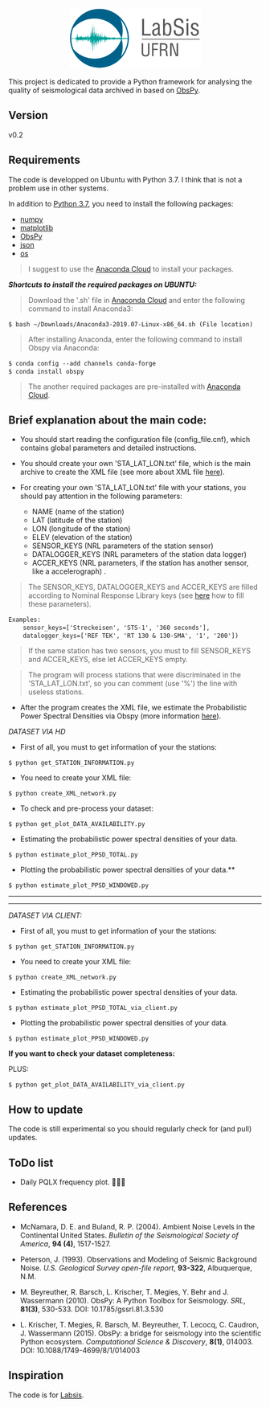 <p align="center">
  <img src="labsis_logo.png">
</p>

This project is dedicated to provide a Python framework for analysing the quality of
seismological data archived in  based on [ObsPy](https://github.com/obspy/obspy/wiki).

Version
---------
v0.2

Requirements
------------
The code is developped on Ubuntu with Python 3.7. I think that is not a problem use in other systems.

In addition to [Python 3.7](https://docs.python.org/3/), you need
to install the following packages: 

- [numpy](http://www.numpy.org/)
- [matplotlib](http://matplotlib.org/)
- [ObsPy](https://github.com/obspy/obspy/wiki)
- [json](https://docs.python.org/3/library/json.html)
- [os](https://docs.python.org/3/library/os.html)

> I suggest to use the [Anaconda Cloud](https://anaconda.org/) to install your packages.


***Shortcuts to install the required packages on UBUNTU:***

> Download the '.sh' file in [Anaconda Cloud](https://anaconda.org/) and enter the following command to install Anaconda3:

```shell
$ bash ~/Downloads/Anaconda3-2019.07-Linux-x86_64.sh (File location)
```

> After installing Anaconda, enter the following command to install Obspy via Anaconda:

```shell
$ conda config --add channels conda-forge
$ conda install obspy
```

> The another required packages are pre-installed with [Anaconda Cloud](https://anaconda.org/).


Brief explanation about the main code:
---------------------------------------

- You should start reading the configuration file (config_file.cnf), which contains global parameters and detailed instructions.

- You should create your own 'STA_LAT_LON.txt' file, which is the main archive to create the XML file (see more about XML file [here](https://docs.obspy.org/tutorial/code_snippets/stationxml_file_from_scratch.html)).

- For creating your own 'STA_LAT_LON.txt' file with your stations, you should pay attention in the following parameters:

	- NAME (name of the station)
	- LAT (latitude of the station)
	- LON (longitude of the station)
	- ELEV (elevation of the station)
	- SENSOR_KEYS (NRL parameters of the station sensor)
	- DATALOGGER_KEYS (NRL parameters of the station data logger)
	- ACCER_KEYS (NRL parameters, if the station has another sensor, like a accelerograph) .

> The SENSOR_KEYS, DATALOGGER_KEYS and ACCER_KEYS are filled according to Nominal Response Library keys (see [here](http://docs.obspy.org/packages/obspy.clients.nrl.html) how to fill these parameters). 

```
Examples:
	sensor_keys=['Streckeisen', 'STS-1', '360 seconds'],
    datalogger_keys=['REF TEK', 'RT 130 & 130-SMA', '1', '200'])
```
> If the same station has two sensors, you must to fill SENSOR_KEYS and ACCER_KEYS, else let ACCER_KEYS empty.

> The program will process stations that were discriminated in the 'STA_LAT_LON.txt', so you can comment (use '%') the line with useless stations.

- After the program creates the XML file, we estimate the Probabilistic Power Spectral Densities via Obspy (more information [here](https://docs.obspy.org/tutorial/code_snippets/probabilistic_power_spectral_density.html)).  

*DATASET VIA HD*

- First of all, you must to get information of your the stations:

```shell
$ python get_STATION_INFORMATION.py
```

- You need to create your XML file:

```shell
$ python create_XML_network.py
```

- To check and pre-process your dataset:

```shell
$ python get_plot_DATA_AVAILABILITY.py
```

- Estimating the probabilistic power spectral densities of your data.

```shell
$ python estimate_plot_PPSD_TOTAL.py
```

- Plotting the probabilistic power spectral densities of your data.**

```shell
$ python estimate_plot_PPSD_WINDOWED.py
```

---------------------------------------
---------------------------------------

*DATASET VIA CLIENT:*

- First of all, you must to get information of your the stations:

```shell
$ python get_STATION_INFORMATION.py
```

- You need to create your XML file:

```shell
$ python create_XML_network.py
```

- Estimating the probabilistic power spectral densities of your data.

```shell
$ python estimate_plot_PPSD_TOTAL_via_client.py
```

- Plotting the probabilistic power spectral densities of your data.

```shell
$ python estimate_plot_PPSD_WINDOWED.py
```

**If you want to check your dataset completeness:**

PLUS: 

```shell
$ python get_plot_DATA_AVAILABILITY_via_client.py
```

How to update
-------------
The code is still experimental so you should regularly check for (and pull) updates.

ToDo list
-------------
- Daily PQLX frequency plot. 🔨🔨🔨

References
----------

- McNamara, D. E. and Buland, R. P. (2004).
Ambient Noise Levels in the Continental United States.
*Bulletin of the Seismological Society of America*, **94 (4)**, 1517-1527.

- Peterson, J. (1993).
Observations and Modeling of Seismic Background Noise.
*U.S. Geological Survey open-file report*, **93-322**, Albuquerque, N.M.


- M. Beyreuther, R. Barsch, L. Krischer, T. Megies, Y. Behr and J. Wassermann (2010).
ObsPy: A Python Toolbox for Seismology.
*SRL*, **81(3)**, 530-533. DOI: 10.1785/gssrl.81.3.530


- L. Krischer, T. Megies, R. Barsch, M. Beyreuther, T. Lecocq, C. Caudron, J. Wassermann (2015).
ObsPy: a bridge for seismology into the scientific Python ecosystem.
*Computational Science & Discovery*, **8(1)**, 014003. DOI: 10.1088/1749-4699/8/1/014003


Inspiration
----------
The code is for [Labsis](http://www.labsis.ufrn.br/). 
